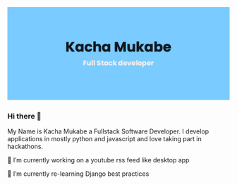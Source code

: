![My banner](https://github.com/kachaMukabe/kachaMukabe/blob/main/banner-3.png)

### Hi there 👋
My Name is Kacha Mukabe a Fullstack Software Developer. I develop applications in mostly python and javascript and love taking part in hackathons.

🔭 I’m currently working on a youtube rss feed like desktop app

🌱 I’m currently re-learning Django best practices



<!--
**kachaMukabe/kachaMukabe** is a ✨ _special_ ✨ repository because its `README.md` (this file) appears on your GitHub profile.

Here are some ideas to get you started:


- 👯 I’m looking to collaborate on ...
- 🤔 I’m looking for help with ...
- 💬 Ask me about ...
📫 How to reach me: Email or twitter
- 😄 Pronouns: ...
⚡ Fun fact: ...
-->
